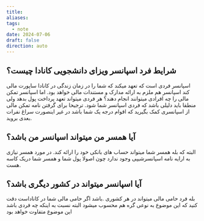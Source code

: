 ```yaml
---
title: 
aliases: 
tags:
  - note
date: 2024-07-06
draft: false
direction: auto
---
```



## شرایط فرد اسپانسر ویزای دانشجویی کانادا چیست؟

اسپانسر فردی است که تعهد میکند که شما را در زمان زندگی در کانادا ساپورت مالی کند اسپانسر هم ملزم به ارائه مدارک و مستندات مالی خواهد بود. اما اسپانسر تمکن مالی را چه افرادی میتوانند انجام دهند؟ هر فردی میتواند تعهد پرداخت پول بدهد ولی منطقا باید دلیلی باشد که فردی اسپانسر شما شود. ترجیحا برای گرفتن نامه تمکن مالی از اسپانسری کمک بگیرید که اقوام درجه یک شما باشد در غیر اینصورت سراغ نفرات بعدی بروید.

## آیا همسر من میتواند اسپانسر من باشد؟

البته که بله همسر شما میتواند حساب های بانکی خود را ارائه کند. در مورد همسر نیازی به ارایه نامه اسپانسرشیپی وجود ندارد چون اصولا پول شما و همسر شما دریک کاسه هست.

## آیا اسپانسر میتواند در کشور دیگری باشد؟ 

بله فرد حامی مالی میتواند در هر کشوری .باشد اگر حامی مالی شما در کاناداست دقت کنید که این موضوع به نوعی گره هم محسوب میشود البته نسبت به اینکه چه فردی باشد این موضوع متفاوت خواهد بود
